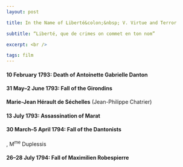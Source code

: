 ```yaml
---
layout: post

title: In the Name of Liberté&colon;&nbsp; V. Virtue and Terror

subtitle: “Liberté, que de crimes on commet en ton nom” 

excerpt: <br />

tags: film
---
```


#### 10 February 1793: Death of Antoinette Gabrielle Danton

#### 31 May–2 June 1793: Fall of the Girondins

**Marie-Jean Hérault de Séchelles** (Jean-Philippe Chatrier)

#### 13 July 1793: Assassination of Marat

#### 30 March–5 April 1794: Fall of the Dantonists

, M<sup>me</sup> Duplessis

#### 26–28 July 1794: Fall of Maximilien Robespierre 


